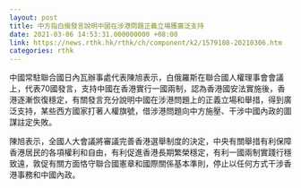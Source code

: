 ```yaml
---
layout: post
title: 中方指白俄發言說明中國在涉港問題正義立場獲廣泛支持
date: 2021-03-06 14:53:31.000000000 +08:00
link: https://news.rthk.hk/rthk/ch/component/k2/1579108-20210306.htm
categories: rthk
---
```


中國常駐聯合國日內瓦辦事處代表陳旭表示，白俄羅斯在聯合國人權理事會會議上，代表70國發言，支持中國在香港實行一國兩制，認為香港國安法實施後，香港逐漸恢復穩定，有關發言充分說明中國在涉港問題上的正義立場和舉措，得到廣泛支持，某些西方國家打著人權旗號，借涉港問題向中方施壓、干涉中國內政的圖謀註定失敗。

陳旭表示，全國人大會議將審議完善香港選舉制度的決定，中央有關舉措有利保障香港居民的各項權利和自由，有利促進香港長期繁榮穩定，有利一國兩制實踐行穩致遠，敦促有關方面恪守聯合國憲章和國際關係基本準則，停止以任何方式干涉香港事務和中國內政。
